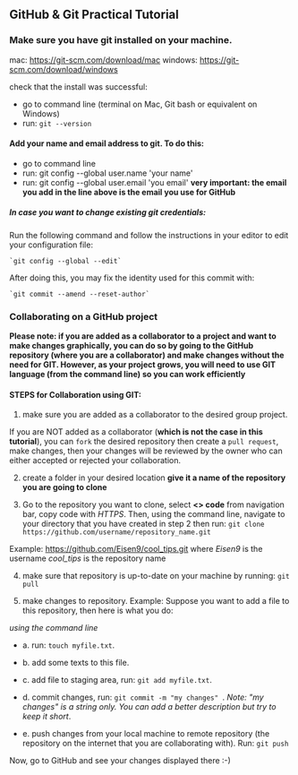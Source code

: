 ## GitHub & Git Practical Tutorial

### Make sure you have git installed on your machine.

mac: https://git-scm.com/download/mac
windows: https://git-scm.com/download/windows

check that the install was successful:
* go to command line (terminal on Mac, Git bash or equivalent on Windows)
* run: `git --version`


#### Add your name and email address to git. To do this:

* go to command line
* run: git config --global user.name 'your name'
* run: git config --global user.email 'you email'
**very important: the email you add in the line above is the email you use for GitHub**

##### In case you want to change existing git credentials:
Run the following command and follow the instructions in your editor to edit your configuration file:

    `git config --global --edit`

After doing this, you may fix the identity used for this commit with:

    `git commit --amend --reset-author`


### Collaborating on a GitHub project

**Please note: if you are added as a collaborator to a project and want to make changes graphically, you can do so by going to the GitHub repository (where you are a collaborator) and make changes without the need for GIT. However, as your project grows, you will need to use GIT language (from the command line) so you can work efficiently**


#### STEPS for Collaboration using GIT:

1. make sure you are added as a collaborator to the desired group project.


If you are NOT added as a collaborator (**which is not the case in this tutorial**), you can `fork` the desired repository then create a `pull request`, make changes, then your changes will be reviewed by the owner who can either accepted or rejected your collaboration.

2. create a folder in your desired location **give it a name of the repository you are going to clone**

3. Go to the repository you want to clone, select **<> code** from navigation bar, copy code with *HTTPS*. Then, using the command line, navigate to your directory that you have created in step 2 then run: `git clone https://github.com/username/repository_name.git`

Example: https://github.com/Eisen9/cool_tips.git
   where *Eisen9* is the username
   *cool_tips* is the repository name

4. make sure that repository is up-to-date on your machine by running: `git pull`

5. make changes to repository. Example: Suppose you want to add a file to this repository, then here is what you do:

*using the command line*
  *  a. run: `touch myfile.txt`.

  *  b. add some texts to this file.

  *  c. add file to staging area, run: `git add myfile.txt`.

  *  d. commit changes, run: `git commit -m "my changes" `.
    *Note: "my changes" is a string only. You can add a better description but try to keep it short*.

  *  e. push changes from your local machine to remote repository (the repository on the internet that you are collaborating with). Run: `git push`

  Now, go to GitHub and see your changes displayed there :-)
